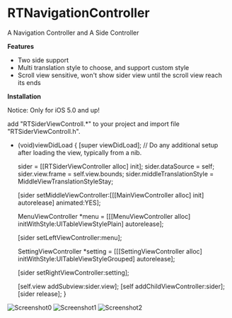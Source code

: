 RTNavigationController
======================

A Navigation Controller and A Side Controller


**Features**
* Two side support
* Multi translation style to choose, and support custom style
* Scroll view sensitive, won't show sider view until the scroll view reach its ends


**Installation**

Notice: Only for iOS 5.0 and up!

add "RTSiderViewControll.*" to your project and import file "RTSiderViewControll.h".

- (void)viewDidLoad
{
    [super viewDidLoad];
  // Do any additional setup after loading the view, typically from a nib.
    
    sider = [[RTSiderViewController alloc] init];
    sider.dataSource = self;
    sider.view.frame = self.view.bounds;
    sider.middleTranslationStyle = MiddleViewTranslationStyleStay;
    
    [sider setMiddleViewController:[[[MainViewController alloc] init] autorelease]
                          animated:YES];
    
    MenuViewController *menu = [[[MenuViewController alloc] initWithStyle:UITableViewStylePlain] autorelease];
    
    [sider setLeftViewController:menu];
    
    SettingViewController *setting = [[[SettingViewController alloc] initWithStyle:UITableViewStyleGrouped] autorelease];
    
    [sider setRightViewController:setting];
    
    [self.view addSubview:sider.view];
    [self addChildViewController:sider];
    [sider release];
}


![Screenshot0](http://dl.dropbox.com/u/46239535/RTNavigationController/1.png)
![Screenshot1](http://dl.dropbox.com/u/46239535/RTNavigationController/2.png)
![Screenshot2](http://dl.dropbox.com/u/46239535/RTNavigationController/3.png)
